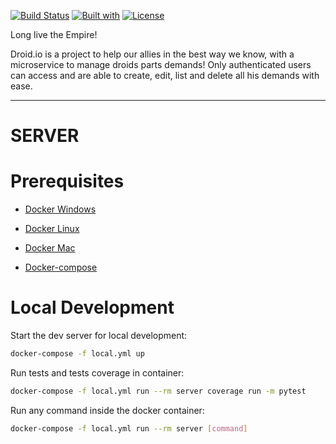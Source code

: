 [![Build Status](https://travis-ci.com/lucasOlivio/droid.io.svg?branch=master)](https://travis-ci.com/github/lucasOlivio/droid.io)
[![Built with](https://img.shields.io/badge/Built_with-Cookiecutter_Django_Rest-F7B633.svg)](https://github.com/agconti/cookiecutter-django-rest)
[![License](https://img.shields.io/npm/l/react-native-smart-badge.svg)](https://github.com/lucasOlivio/droidio/blob/master/LICENSE)

Long live the Empire!

Droid.io is a project to help our allies in the best way we know, with a microservice to manage droids parts demands!
Only authenticated users can access and are able to create, edit, list and delete all his demands with ease.

------------------------------------------------------------------------------------------------------------------------
# SERVER

# Prerequisites

- [Docker Windows](https://docs.docker.com/docker-for-windows/install/)
- [Docker Linux](https://docs.docker.com/engine/install/)
- [Docker Mac](https://docs.docker.com/docker-for-mac/install/)

- [Docker-compose](https://docs.docker.com/compose/install/)

# Local Development

Start the dev server for local development:
```bash
docker-compose -f local.yml up
```

Run tests and tests coverage in container:

```bash
docker-compose -f local.yml run --rm server coverage run -m pytest
```

Run any command inside the docker container:

```bash
docker-compose -f local.yml run --rm server [command]
```
